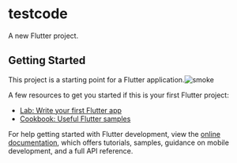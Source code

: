 # testcode

A new Flutter project.

## Getting Started

This project is a starting point for a Flutter application.![smoke](https://github.com/user-attachments/assets/c0c38b7f-89c0-4da2-b82e-5228a084d45b)


A few resources to get you started if this is your first Flutter project:

- [Lab: Write your first Flutter app](https://docs.flutter.dev/get-started/codelab)
- [Cookbook: Useful Flutter samples](https://docs.flutter.dev/cookbook)

For help getting started with Flutter development, view the
[online documentation](https://docs.flutter.dev/), which offers tutorials,
samples, guidance on mobile development, and a full API reference.
